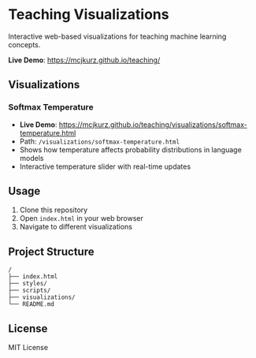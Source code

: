 # Teaching Visualizations

Interactive web-based visualizations for teaching machine learning concepts.

**Live Demo**: https://mcjkurz.github.io/teaching/

## Visualizations

### Softmax Temperature
- **Live Demo**: https://mcjkurz.github.io/teaching/visualizations/softmax-temperature.html
- Path: `/visualizations/softmax-temperature.html`
- Shows how temperature affects probability distributions in language models
- Interactive temperature slider with real-time updates

## Usage

1. Clone this repository
2. Open `index.html` in your web browser
3. Navigate to different visualizations

## Project Structure

```
/
├── index.html
├── styles/
├── scripts/
├── visualizations/
└── README.md
```

## License

MIT License